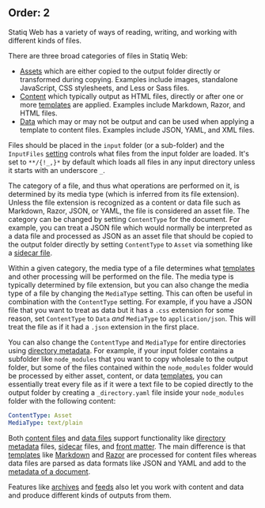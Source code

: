 Order: 2
---
Statiq Web has a variety of ways of reading, writing, and working with different kinds of files.

There are three broad categories of files in Statiq Web:
- [Assets](xref:web-assets) which are either copied to the output folder directly or transformed during copying. Examples include images, standalone JavaScript, CSS stylesheets, and Less or Sass files.
- [Content](xref:web-content) which typically output as HTML files, directly or after one or more [templates](xref:web-templates) are applied. Examples include Markdown, Razor, and HTML files.
- [Data](xref:web-data) which may or may not be output and can be used when applying a template to content files. Examples include JSON, YAML, and XML files.

Files should be placed in the `input` folder (or a sub-folder) and the `InputFiles` [setting](xref:web-settings) controls what files from the input folder are loaded. It's set to `**/{!_,}*` by default which loads all files in any input directory unless it starts with an underscore `_`.

The category of a file, and thus what operations are performed on it, is determined by its media type (which is inferred from its file extension). Unless the file extension is recognized as a content or data file such as Markdown, Razor, JSON, or YAML, the file is considered an asset file. The category can be changed by setting `ContentType` for the document. For example, you can treat a JSON file which would normally be interpreted as a data file and processed as JSON as an asset file that should be copied to the output folder directly by setting `ContentType` to `Asset` via something like a [sidecar file](xref:web-sidecar-files).

Within a given category, the media type of a file determines what [templates](xref:web-templates) and other processing will be performed on the file. The media type is typically determined by file extension, but you can also change the media type of a file by changing the `MediaType` setting. This can often be useful in combination with the `ContentType` setting. For example, if you have a JSON file that you want to treat as data but it has a `.css` extension for some reason, set `ContentType` to `Data` _and_ `MediaType` to `application/json`. This will treat the file as if it had a `.json` extension in the first place.

You can also change the `ContentType` and `MediaType` for entire directories using [directory metadata](xref:web-directory-metadata). For example, if your input folder contains a subfolder like `node_modules` that you want to copy wholesale to the output folder, but some of the files contained within the `node_modules` folder would be processed by either asset, content, or data [templates](xref:web-templates), you can essentially treat every file as if it were a text file to be copied directly to the output folder by creating a `_directory.yaml` file inside your `node_modules` folder with the following content:

```yaml
ContentType: Asset
MediaType: text/plain
```

Both [content files](xref:web-content) and [data files](xref:web-data) support functionality like [directory metadata](xref:web-directory-metadata) files, [sidecar](xref:web-sidecar-files) files, and [front matter](xref:web-front-matter). The main difference is that [templates](xref:web-templates) like [Markdown](xref:template-languages#markdown) and [Razor](xref:template-languages#razor) are processed for content files whereas data files are parsed as data formats like JSON and YAML and add to the [metadata of a document](xref:documents-and-metadata).

Features like [archives](xref:web-archives) and [feeds](xref:web-feeds) also let you work with content and data and produce different kinds of outputs from them.